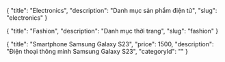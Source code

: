 {
"title": "Electronics",
"description": "Danh mục sản phẩm điện tử",
"slug": "electronics"
}

{
"title": "Fashion",
"description": "Danh mục thời trang",
"slug": "fashion"
}

{
"title": "Smartphone Samsung Galaxy S23",
"price": 1500,
"description": "Điện thoại thông minh Samsung Galaxy S23",
"categoryId": ""
}
